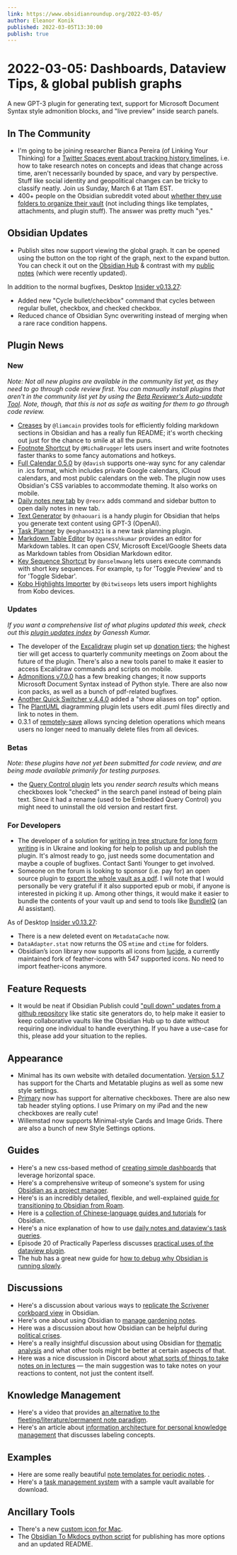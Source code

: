```yaml
---
link: https://www.obsidianroundup.org/2022-03-05/
author: Eleanor Konik
published: 2022-03-05T13:30:00
publish: true
---
```


# 2022-03-05: Dashboards, Dataview Tips, & global publish graphs
A new GPT-3 plugin for generating text, support for Microsoft Document Syntax style admonition blocks, and "live preview" inside search panels. 

## In The Community

-   I'm going to be joining researcher Bianca Pereira (of Linking Your Thinking) for a [Twitter Spaces event about tracking history timelines](https://twitter.com/i/spaces/1yoKMWDaaqOJQ), i.e. how to take research notes on concepts and ideas that change across time, aren't necessarily bounded by space, and vary by perspective. Stuff like social identity and geopolitical changes can be tricky to classify neatly. Join us Sunday, March 6 at 11am EST.
-   400+ people on the Obsidian subreddit voted about [whether they use folders to organize their vault](https://www.reddit.com/r/ObsidianMD/comments/t2gk0j/folders_or_no_folders/) (not including things like templates, attachments, and plugin stuff). The answer was pretty much "yes."

## Obsidian Updates

-   Publish sites now support viewing the global graph. It can be opened using the button on the top right of the graph, next to the expand button. You can check it out on the [Obsidian Hub](https://publish.obsidian.md/hub/00+-+Start+here) & contrast with my [public notes](https://publish.obsidian.md/eleanorkonik/) (which were recently updated).

In addition to the normal bugfixes, Desktop [Insider v0.13.27](https://forum.obsidian.md/t/obsidian-release-v0-13-27-insider-build/33223):

-   Added new "Cycle bullet/checkbox" command that cycles between regular bullet, checkbox, and checked checkbox.
-   Reduced chance of Obsidian Sync overwriting instead of merging when a rare race condition happens.

## Plugin News

### New

_Note: Not all new plugins are available in the community list yet, as they need to go through code review first. You can manually install plugins that aren't in the community list yet by using the [Beta Reviewer's Auto-update Tool](https://github.com/TfTHacker/obsidian42-brat). Note, though, that this is not as safe as waiting for them to go through code review._

-   [Creases](https://github.com/liamcain/obsidian-creases) by `@liamcain` provides tools for efficiently folding markdown sections in Obsidian and has a really fun README; it's worth checking out just for the chance to smile at all the puns.
-   [Footnote Shortcut](https://github.com/MichaBrugger/obsidian-footnotes) by `@MichaBrugger` lets users insert and write footnotes faster thanks to some fancy automations and hotkeys.
-   [Full Calendar 0.5.0](https://github.com/davish/obsidian-full-calendar/releases/tag/0.5.1) by `@davish` supports one-way sync for any calendar in .ics format, which includes private Google calendars, iCloud calendars, and most public calendars on the web. The plugin now uses Obsidian's CSS variables to accommodate theming. It also works on mobile.
-   [Daily notes new tab](https://github.com/reorx/obsidian-daily-notes-new-tab) by `@reorx` adds command and sidebar button to open daily notes in new tab.
-   [Text Generator](https://github.com/nhaouari/obsidian-textgenerator-plugin) by `@nhaouari` is a handy plugin for Obsidian that helps you generate text content using GPT-3 (OpenAI).
-   [Task Planner](https://github.com/eoghano4321/TaskPlanner) by `@eoghano4321` is a new task planning plugin.
-   [Markdown Table Editor](https://github.com/ganesshkumar/obsidian-table-editor) by `@ganesshkumar` provides an editor for Markdown tables. It can open CSV, Microsoft Excel/Google Sheets data as Markdown tables from Obsidian Markdown editor.
-   [Key Sequence Shortcut](https://github.com/anselmwang/obsidian-key-sequence-shortcut) by `@anselmwang` lets users execute commands with short key sequences. For example, `tp` for 'Toggle Preview' and `tb` for 'Toggle Sidebar'.
-   [Kobo Highlights Importer](https://github.com/bitwiseops/obsidian-kobo-highlights-import) by `@bitwiseops` lets users import highlights from Kobo devices.

### Updates

_If you want a comprehensive list of what plugins updated this week, check out this [plugin updates index](https://obsidian-plugin-stats.vercel.app/updates) by Ganessh Kumar._

-   The developer of the [Excalidraw](https://github.com/zsviczian/obsidian-excalidraw-plugin/releases) plugin set up [donation tiers](https://ko-fi.com/zsolt); the highest tier will get access to quarterly community meetings on Zoom about the future of the plugin. There's also a new tools panel to make it easier to access Excalidraw commands and scripts on mobile.
-   [Admonitions v7.0.0](https://github.com/valentine195/obsidian-admonition/releases/tag/7.0.0) has a few breaking changes; it now supports Microsoft Document Syntax instead of Python style. There are also now icon packs, as well as a bunch of pdf-related bugfixes.
-   [Another Quick Switcher v.4.4.0](https://github.com/tadashi-aikawa/obsidian-another-quick-switcher/releases/tag/4.4.0) added a "show aliases on top" option.
-   The [PlantUML](https://github.com/joethei/obsidian-plantuml) diagramming plugin lets users edit .puml files directly and link to notes in them.
-   0.3.1 of [remotely-save](https://github.com/fyears/remotely-save) allows syncing deletion operations which means users no longer need to manually delete files from all devices.

### Betas

_Note: these plugins have not yet been submitted for code review, and are being made available primarily for testing purposes._

-   the [Query Control plugin](https://github.com/nothingislost/obsidian-query-control/releases/tag/0.3.0) lets you _render search results_ which means checkboxes look "checked" in the search panel instead of being plain text. Since it had a rename (used to be Embedded Query Control) you might need to uninstall the old version and restart first.

### For Developers

-   The developer of a solution for [writing in tree structure for long form writing](https://forum.obsidian.md/t/writing-in-tree-structure-the-solution-to-long-form-writing-gingko/20727/67) is in Ukraine and looking for help to polish up and publish the plugin. It's almost ready to go, just needs some documentation and maybe a couple of bugfixes. Contact Santi Younger to get involved.
-   Someone on the forum is looking to sponsor (i.e. pay for) an open source plugin to [export the whole vault as a pdf](https://forum.obsidian.md/t/will-pay-for-dev-vault-to-pdf/33335). I will note that I would personally be very grateful if it also supported epub or mobi, if anyone is interested in picking it up. Among other things, it would make it easier to bundle the contents of your vault up and send to tools like [BundleIQ](https://www.bundleiq.com/) (an AI assistant).

As of Desktop [Insider v0.13.27](https://forum.obsidian.md/t/obsidian-release-v0-13-27-insider-build/33223):

-   There is a new deleted event on `MetadataCache` now.
-   `DataAdapter.stat` now returns the OS `mtime` and `ctime` for folders.
-   Obsidian’s icon library now supports all icons from [lucide](https://lucide.dev/), a currently maintained fork of feather-icons with 547 supported icons. No need to import feather-icons anymore.

## Feature Requests

-   It would be neat if Obsidian Publish could ["pull down" updates from a github repository](https://forum.obsidian.md/t/github-webhooks-for-obsidian-publish/33457) like static site generators do, to help make it easier to keep collaborative vaults like the Obsidian Hub up to date without requiring one individual to handle everything. If you have a use-case for this, please add your situation to the replies.

## Appearance

-   Minimal has its own website with detailed documentation. [Version 5.1.7](https://github.com/kepano/obsidian-minimal/releases/tag/5.1.7) has support for the Charts and Metatable plugins as well as some new style settings.
-   [Primary](https://github.com/ceciliamay/obsidianmd-theme-primary/releases/tag/v.1.3.0) now has support for alternative checkboxes. There are also new tab header styling options. I use Primary on my iPad and the new checkboxes are really cute!
-   Willemstad now supports Minimal-style Cards and Image Grids. There are also a bunch of new Style Settings options.

## Guides

-   Here's a new css-based method of [creating simple dashboards](https://tfthacker.medium.com/dashboard-a-simple-organization-and-navigation-method-for-obsidian-vaults-2b1982d023a0) that leverage horizontal space.
-   Here's a comprehensive writeup of someone's system for using [Obsidian as a project manager](https://forum.obsidian.md/t/using-obsidian-at-work-project-manager-project-lead/33137).
-   Here's is an incredibly detailed, flexible, and well-explained [guide for transitioning to Obsidian from Roam](https://denisetodd.medium.com/the-road-from-roam-to-obsidian-f40d2333a676).
-   Here is a [collection of Chinese-language guides and tutorials](https://medium.com/pm%E7%9A%84%E7%94%9F%E7%94%A2%E5%8A%9B%E5%B7%A5%E5%85%B7%E7%AE%B1/obsidian-%E4%BD%BF%E7%94%A8%E6%95%99%E5%AD%B8-%E7%B8%BD%E7%9B%AE%E9%8C%84-%E6%8C%81%E7%BA%8C%E6%9B%B4%E6%96%B0%E4%B8%AD-2d23dce3ef02) for Obsidian.
-   Here's a nice explanation of how to use [daily notes and dataview's task queries](https://www.workings.tools/p/how-i-use-daily-notes-in-obsidian).
-   Episode 20 of Practically Paperless discusses [practical uses of the dataview plugin](https://jamierubin.net/2022/03/01/practically-paperless-with-obsidian-episode-20-experimenting-with-the-dataview-plug-in/).
-   The hub has a great new guide for [how to debug why Obsidian is running slowly](https://publish.obsidian.md/hub/04+-+Guides%2C+Workflows%2C+%26+Courses/Guides/How+to+debug+why+Obsidian+is+running+slowly).

## Discussions

-   Here's a discussion about various ways to [replicate the Scrivener corkboard view](https://www.reddit.com/r/ObsidianMD/comments/t4e2l4/does_anyone_know_how_to_make_a_corkboard/) in Obsidian.
-   Here's one about using Obsidian to [manage gardening notes](https://www.reddit.com/r/ObsidianMD/comments/t1yte6/garden_management_in_obsidian/).
-   Here was a discussion about how Obsidian can be helpful during [political crises](https://www.reddit.com/r/ObsidianMD/comments/t2m3q8/the_prospect_of_being_disconnected_from_the_rest/).
-   Here's a really insightful discussion about using Obsidian for [thematic analysis](https://www.reddit.com/r/ObsidianMD/comments/t3bjuw/using_obsidian_for_thematic_analysis/) and what other tools might be better at certain aspects of that.
-   Here was a nice discussion in Discord about [what sorts of things to take notes on in lectures](https://discord.com/channels/686053708261228577/710585052769157141/949012707993075762) — the main suggestion was to take notes on your reactions to content, not just the content itself.

## Knowledge Management

-   Here's a video that provides [an alternative to the fleeting/literature/permanent note paradigm](https://www.youtube.com/watch?v=t4vKPhjcMZg).
-   Here's an article about [information architecture for personal knowledge management](https://cody-burleson.medium.com/ia-for-pkm-crows-camels-concepts-and-the-cognitive-divide-7523c0bfa5eb) that discusses labeling concepts.

## Examples

-   Here are some really beautiful [note templates for periodic notes](https://github.com/mulfok/periodic-note-templates). .
-   Here's a [task management system](https://www.reddit.com/r/ObsidianMD/comments/t3s8ek/i_turned_my_task_management_system_into_a/) with a sample vault available for download.

## Ancillary Tools

-   There's a new [custom icon for Mac](https://www.reddit.com/r/ObsidianMD/comments/t2zps9/the_app_icon_didnt_fit_my_dock_style_so_i_made_a/).
-   The [Obsidian To Mkdocs python script](https://github.com/Mara-Li/mkdocs_obsidian_publish) for publishing has more options and an updated README.